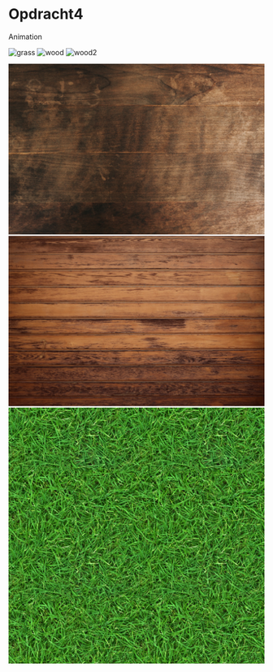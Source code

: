 # Opdracht4
Animation

![grass](https://user-images.githubusercontent.com/86419683/123306212-4d277280-d521-11eb-8a97-e7fae825b378.jpg)
![wood](https://user-images.githubusercontent.com/86419683/123306228-51ec2680-d521-11eb-8380-5010e81b04fe.jpg)
![wood2](https://user-images.githubusercontent.com/86419683/123306232-5284bd00-d521-11eb-8bb6-2f46151f74d2.jpg)


<!DOCTYPE html>
<html>
  <head>
    <meta charset="utf-8">
    <title>Hello, WebVR! • A-Frame</title>
    <meta name="viewport" content="width=device-width">
    <script src="https://aframe.io/releases/1.0.4/aframe.min.js"></script>
    <script src="scripts/main.js" defer></script>
  </head>
  <body>
    <a-scene background="color: #333333">
      <a-assets>
          <img id="wood" src="wood.jpg" />
          <img id="wood2" src="wood2.jpg" />
          <img id="grass" src="grass.jpg" />
      </a-assets>
      <a-box id="myBox" 
        position="-1 1 -3" 
        rotation="0 45 0" 
        width="3" 
        height="1" 
        depth="1" 
        material="src: #wood"
        shadow 
        animation="property: rotation; 
                   to: 90 360 180; 
                   dur: 2000; 
                   easing: linear; 
                   loop: true" >
      </a-box>
      <a-box id="myOtherBox" 
        position="2 1 -3" 
        rotation="0 45 0" 
        width="3" 
        height="1" 
        depth="1" 
        material="src: #wood2"
        shadow>  
      </a-box>
      <a-plane id="ground"
        position="0 0 -4" 
        rotation="-90 0 0" 
        width="100" 
        height="100" 
        color="#7BC8A4" 
        material="src: #grass; repeat: 10 10"
        shadow>
      </a-plane> 
    </a-scene>
  </body>
</html>

